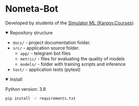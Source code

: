 # Nometa-Bot
Developed by students of the [Simulator ML (Karpov.Courses)](https://karpov.courses/simulator-ml)

<details open>
<summary>Repository structure</summary>

* `docs/` - project documentation folder.
* `src/` - application source folder.
     * `app/` - telegram bot files
     * `metric/` - files for evaluating the quality of models
     * `models/` - folder with training scripts and inference 
* `test/` - application tests (pytest)

</details>

<details open>
<summary>Install</summary>

Python version: 3.8
```bash
pip install -r requirements.txt
```
</details>



